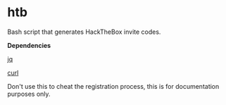 # htb
Bash script that generates HackTheBox invite codes.

**Dependencies**

[jq](https://github.com/stedolan/jq)

[curl](https://github.com/curl/curl)


Don't use this to cheat the registration process, this is for documentation purposes only.
